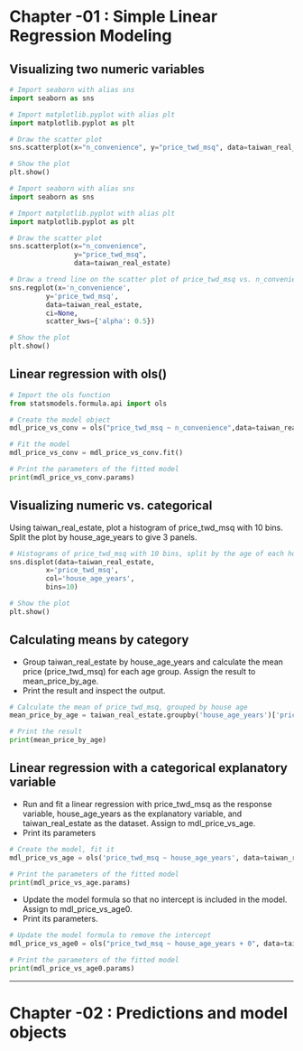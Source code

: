 # Chapter -01 : Simple Linear Regression Modeling

## Visualizing two numeric variables

```py
# Import seaborn with alias sns
import seaborn as sns

# Import matplotlib.pyplot with alias plt
import matplotlib.pyplot as plt

# Draw the scatter plot
sns.scatterplot(x="n_convenience", y="price_twd_msq", data=taiwan_real_estate)

# Show the plot
plt.show()
```

```py
# Import seaborn with alias sns
import seaborn as sns

# Import matplotlib.pyplot with alias plt
import matplotlib.pyplot as plt

# Draw the scatter plot
sns.scatterplot(x="n_convenience",
                y="price_twd_msq",
                data=taiwan_real_estate)

# Draw a trend line on the scatter plot of price_twd_msq vs. n_convenience
sns.regplot(x='n_convenience',
         y='price_twd_msq',
         data=taiwan_real_estate,
         ci=None,
         scatter_kws={'alpha': 0.5})

# Show the plot
plt.show()
```

## Linear regression with ols()

```py
# Import the ols function
from statsmodels.formula.api import ols

# Create the model object
mdl_price_vs_conv = ols("price_twd_msq ~ n_convenience",data=taiwan_real_estate)

# Fit the model
mdl_price_vs_conv = mdl_price_vs_conv.fit()

# Print the parameters of the fitted model
print(mdl_price_vs_conv.params)
```



## Visualizing numeric vs. categorical

Using taiwan_real_estate, plot a histogram of price_twd_msq with 10 bins. Split the plot by house_age_years to give 3 panels.

```py
# Histograms of price_twd_msq with 10 bins, split by the age of each house
sns.displot(data=taiwan_real_estate,
         x='price_twd_msq',
         col='house_age_years',
         bins=10)

# Show the plot
plt.show()
```

## Calculating means by category

*   Group taiwan_real_estate by house_age_years and calculate the mean price (price_twd_msq) for each age group. Assign the result to mean_price_by_age.
*   Print the result and inspect the output.

```py
# Calculate the mean of price_twd_msq, grouped by house age
mean_price_by_age = taiwan_real_estate.groupby('house_age_years')['price_twd_msq'].mean()

# Print the result
print(mean_price_by_age)
```

## Linear regression with a categorical explanatory variable

* Run and fit a linear regression with price_twd_msq as the response variable, house_age_years as the explanatory variable, and taiwan_real_estate as the dataset. Assign to mdl_price_vs_age.
* Print its parameters

```py
# Create the model, fit it
mdl_price_vs_age = ols('price_twd_msq ~ house_age_years', data=taiwan_real_estate).fit()

# Print the parameters of the fitted model
print(mdl_price_vs_age.params)
```

* Update the model formula so that no intercept is included in the model. Assign to mdl_price_vs_age0.
* Print its parameters.

```py
# Update the model formula to remove the intercept
mdl_price_vs_age0 = ols("price_twd_msq ~ house_age_years + 0", data=taiwan_real_estate).fit()

# Print the parameters of the fitted model
print(mdl_price_vs_age0.params)
```

---------------------------------------------------------------------------------------------------------


# Chapter -02 : Predictions and model objects





